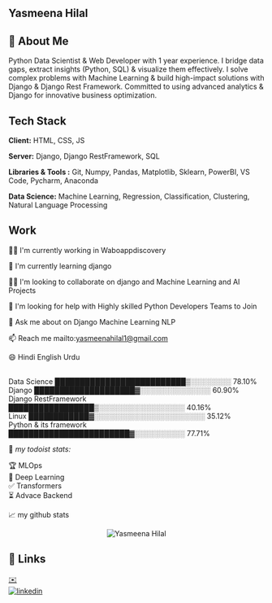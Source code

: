 ## Yasmeena Hilal
## 🚀 About Me
Python Data Scientist & Web Developer with 1 year experience. I bridge data gaps, extract insights (Python, SQL) & visualize them effectively. I solve complex problems with Machine Learning & build high-impact solutions with Django & Django Rest Framework. Committed to using advanced analytics & Django for innovative business optimization.
## Tech Stack

**Client:** HTML, CSS, JS

**Server:** Django, Django RestFramework, SQL

**Libraries & Tools :** Git, Numpy, Pandas, Matplotlib, Sklearn, PowerBI, VS Code, Pycharm, Anaconda

**Data Science:** Machine Learning, Regression, Classification, Clustering, Natural Language Processing


## Work
👩‍💻 I'm currently working in Waboappdiscovery

🧠 I'm currently learning django

👯‍♀️ I'm looking to collaborate on django and Machine Learning and AI Projects

🤔 I'm looking for help with Highly skilled Python Developers Teams to Join

💬 Ask me about on Django Machine Learning NLP

📫 Reach me mailto:yasmeenahilal1@gmail.com

😄 Hindi English Urdu


<!--START_SECTION:waka-->
<br>
Data Science              ██████████████████████████▒░░░░░░░░ 78.10%  <br>
Django                    ████████████████████▓░░░░░░░░░░░░░░ 60.90%  <br>
Django RestFramework      █████████████████▒░░░░░░░░░░░░░░░░░ 40.16%  <br>
Linux                     ████████████▓░░░░░░░░░░░░░░░░░░░░░░ 35.12%  <br>
Python & its framework    ████████████████████████▓░░░░░░░░░░ 77.71%  <br>


<!--END_SECTION:waka-->



🚧 *my todoist stats:*
<!-- TODO-IST:START -->
🏆  MLOps        
🌸  Deep Learning         
✅  Transformers          
⏳  Advace Backend 
<!-- TODO-IST:END -->


📈 my github stats

<p align="center"> <img src="https://github-readme-stats.vercel.app/api?username=yasmeenahilal&show_icons=true&theme=gotham" alt="Yasmeena Hilal" />



## 🔗 Links


[ ✉️ ](mailto:yasmeenahilal1@gmail.com)  <br>
[![linkedin](https://img.shields.io/badge/linkedin-0A66C2?style=for-the-badge&logo=linkedin&logoColor=white)](https://www.linkedin.com/in/yasmeena-hilal-a410b4236/)

